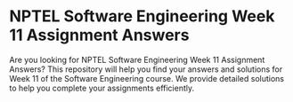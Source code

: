 # NPTEL Software Engineering Week 11 Assignment Answers

Are you looking for NPTEL Software Engineering Week 11 Assignment Answers? This repository will help you find your answers and solutions for Week 11 of the Software Engineering course. We provide detailed solutions to help you complete your assignments efficiently.
